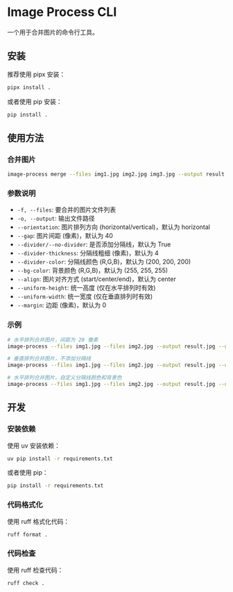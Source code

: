 # Image Process CLI

一个用于合并图片的命令行工具。

## 安装

推荐使用 pipx 安装：

```bash
pipx install .
```

或者使用 pip 安装：

```bash
pip install .
```

## 使用方法

### 合并图片

```bash
image-process merge --files img1.jpg img2.jpg img3.jpg --output result.jpg
```

### 参数说明

- `-f, --files`: 要合并的图片文件列表
- `-o, --output`: 输出文件路径
- `--orientation`: 图片排列方向 (horizontal/vertical)，默认为 horizontal
- `--gap`: 图片间距 (像素)，默认为 40
- `--divider/--no-divider`: 是否添加分隔线，默认为 True
- `--divider-thickness`: 分隔线粗细 (像素)，默认为 4
- `--divider-color`: 分隔线颜色 (R,G,B)，默认为 (200, 200, 200)
- `--bg-color`: 背景颜色 (R,G,B)，默认为 (255, 255, 255)
- `--align`: 图片对齐方式 (start/center/end)，默认为 center
- `--uniform-height`: 统一高度 (仅在水平排列时有效)
- `--uniform-width`: 统一宽度 (仅在垂直排列时有效)
- `--margin`: 边距 (像素)，默认为 0

### 示例

```bash
# 水平排列合并图片，间距为 20 像素
image-process --files img1.jpg --files img2.jpg --output result.jpg --gap 20

# 垂直排列合并图片，不添加分隔线
image-process --files img1.jpg --files img2.jpg --output result.jpg --orientation vertical --no-divider

# 水平排列合并图片，自定义分隔线颜色和背景色
image-process --files img1.jpg --files img2.jpg --output result.jpg --divider-color 0 0 0 --bg-color 255 255 255
```

## 开发

### 安装依赖

使用 uv 安装依赖：

```bash
uv pip install -r requirements.txt
```

或者使用 pip：

```bash
pip install -r requirements.txt
```

### 代码格式化

使用 ruff 格式化代码：

```bash
ruff format .
```

### 代码检查

使用 ruff 检查代码：

```bash
ruff check .
```